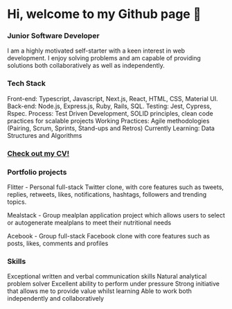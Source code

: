 # Hi, welcome to my Github page 👋

### Junior Software Developer

I am a highly motivated self-starter with a keen interest in web development. I enjoy solving problems and am capable of providing solutions both collaboratively as well as independently. 

### Tech Stack

Front-end: Typescript, Javascript, Next.js, React, HTML, CSS, Material UI.
Back-end: Node.js, Express.js, Ruby, Rails, SQL.
Testing: Jest, Cypress, Rspec. 
Process: Test Driven Development, SOLID principles, clean code practices for scalable projects
Working Practices: Agile methodologies (Pairing, Scrum, Sprints, Stand-ups and Retros) 
Currently Learning: Data Structures and Algorithms 

### [Check out my CV!](https://github.com/emanfolo/cv)

### Portfolio projects

Flitter - Personal full-stack Twitter clone, with core features such as tweets, replies, retweets, likes, notifications, hashtags, followers and trending topics.

Mealstack - Group mealplan application project which allows users to select or autogenerate mealplans to meet their nutritional needs

Acebook - Group full-stack Facebook clone with core features such as posts, likes, comments and profiles

### Skills 

Exceptional written and verbal communication skills
Natural analytical problem solver
Excellent ability to perform under pressure
Strong initiative that allows me to provide value whilst learning 
Able to work both independently and collaboratively 

<!--
**emanfolo/emanfolo** is a ✨ _special_ ✨ repository because its `README.md` (this file) appears on your GitHub profile.

Here are some ideas to get you started:

- 🔭 I’m currently working on ...
- 🌱 I’m currently learning ...
- 👯 I’m looking to collaborate on ...
- 🤔 I’m looking for help with ...
- 💬 Ask me about ...
- 📫 How to reach me: ...
- 😄 Pronouns: ...
- ⚡ Fun fact: ...
-->
